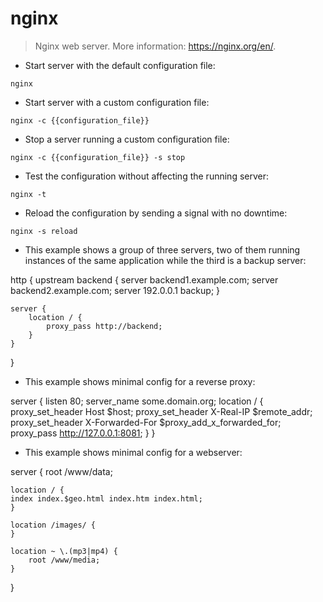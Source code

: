# nginx

> Nginx web server.
> More information: <https://nginx.org/en/>.

- Start server with the default configuration file:

`nginx`

- Start server with a custom configuration file:

`nginx -c {{configuration_file}}`

- Stop a server running a custom configuration file:

`nginx -c {{configuration_file}} -s stop`

- Test the configuration without affecting the running server:

`nginx -t`

- Reload the configuration by sending a signal with no downtime:

`nginx -s reload`

- This example shows a group of three servers, two of them running instances of the same application while the third is a backup server:

http {
    upstream backend {
        server backend1.example.com;
        server backend2.example.com;
        server 192.0.0.1 backup;
    }

    server {
        location / {
            proxy_pass http://backend;
        }
    }
}

- This example shows minimal config for a reverse proxy:

server {
        listen  80;
        server_name some.domain.org;
        location / {
            proxy_set_header    Host $host;
            proxy_set_header    X-Real-IP   $remote_addr;
            proxy_set_header    X-Forwarded-For $proxy_add_x_forwarded_for;
            proxy_pass  http://127.0.0.1:8081;
        }
}

- This example shows minimal config for a webserver:

server {
    root /www/data;

    location / {
    index index.$geo.html index.htm index.html;
    }

    location /images/ {
    }

    location ~ \.(mp3|mp4) {
        root /www/media;
    }
}
